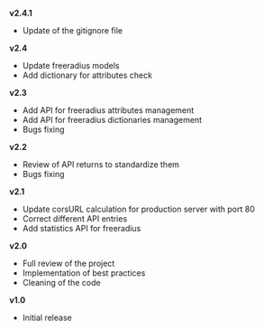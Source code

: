 **v2.4.1**
- Update of the gitignore file

**v2.4**
- Update freeradius models
- Add dictionary for attributes check

**v2.3**
- Add API for freeradius attributes management
- Add API for freeradius dictionaries management
- Bugs fixing

**v2.2**
- Review of API returns to standardize them
- Bugs fixing

**v2.1**
- Update corsURL calculation for production server with port 80
- Correct different API entries
- Add statistics API for freeradius

**v2.0**
- Full review of the project
- Implementation of best practices
- Cleaning of the code

**v1.0**
- Initial release
